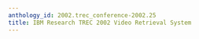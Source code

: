 ```yaml
---
anthology_id: 2002.trec_conference-2002.25
title: IBM Research TREC 2002 Video Retrieval System
---
```

